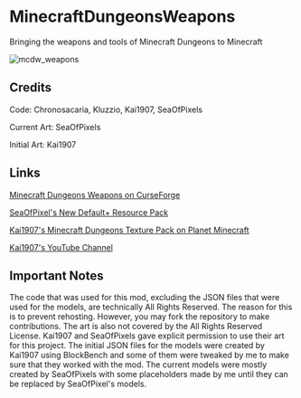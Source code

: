 # MinecraftDungeonsWeapons
 Bringing the weapons and tools of Minecraft Dungeons to Minecraft
 
![mcdw_weapons](https://user-images.githubusercontent.com/67794130/92668875-fd532400-f2dd-11ea-9933-a2c3e8d41faf.png)

## Credits
Code: Chronosacaria, Kluzzio, Kai1907, SeaOfPixels

Current Art: SeaOfPixels

Initial Art: Kai1907

## Links

[Minecraft Dungeons Weapons on CurseForge](https://www.curseforge.com/minecraft/mc-mods/mcdw)

[SeaOfPixel's New Default+ Resource Pack](https://www.curseforge.com/minecraft/texture-packs/newdefaultplus)

[Kai1907's Minecraft Dungeons Texture Pack on Planet Minecraft](https://www.planetminecraft.com/texture-pack/minecraft-dungeons-textures-for-minecraft-java-edition/)

[Kai1907's YouTube Channel](https://www.youtube.com/channel/UCDWE3OLgQv5w8E0WcNrzWyA)

## Important Notes
The code that was used for this mod, excluding the JSON files that were used for the models, are technically All Rights Reserved. The reason for this is to prevent rehosting. However, you may fork the repository to make contributions. The art is also not covered by the All Rights Reserved License. Kai1907 and SeaOfPixels gave explicit permission to use their art for this project. The initial JSON files for the models were created by Kai1907 using BlockBench and some of them were tweaked by me to make sure that they worked with the mod. The current models were mostly created by SeaOfPixels with some placeholders made by me until they can be replaced by SeaOfPixel's models.  
